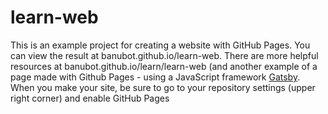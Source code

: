 # learn-web
This is an example project for creating a website with GitHub Pages.
You can view the result at banubot.github.io/learn-web.
There are more helpful resources at banubot.github.io/learn/learn-web (and another example of a page made with Github Pages - using a JavaScript framework <a href="gatsbyjs.org">Gatsby</a>.
When you make your site, be sure to go to your repository settings (upper right corner) and enable GitHub Pages
